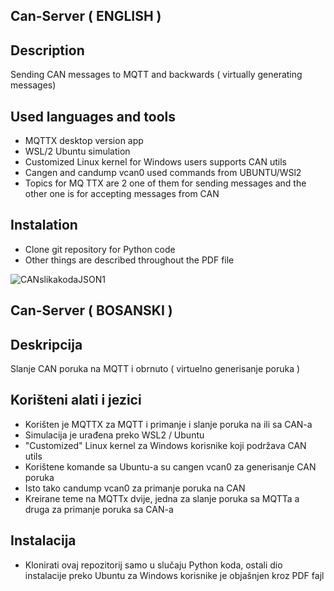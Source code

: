 ## Can-Server ( ENGLISH )

## Description
Sending CAN messages to MQTT and backwards ( virtually generating messages)

## Used languages and tools
- MQTTX desktop version app
- WSL/2 Ubuntu simulation
- Customized Linux kernel for Windows users supports CAN utils
- Cangen and candump vcan0 used commands from UBUNTU/WSl2
- Topics for MQ
TTX are 2 one of them for sending messages and the other one is for accepting messages from CAN

## Instalation
- Clone git repository for Python code
- Other things are described throughout the PDF file

![CANslikakodaJSON1](https://github.com/user-attachments/assets/5d4efa0e-afee-4449-aa1c-6200a48f5036)
  
## Can-Server ( BOSANSKI )

## Deskripcija
Slanje CAN poruka na MQTT i obrnuto ( virtuelno generisanje poruka )  

## Korišteni alati i jezici
- Korišten je MQTTX za MQTT i primanje i slanje poruka na ili sa CAN-a  
- Simulacija je urađena preko WSL2 / Ubuntu  
- "Customized" Linux kernel za Windows korisnike koji podržava CAN utils  
- Korištene komande sa Ubuntu-a su cangen vcan0 za generisanje CAN poruka  
- Isto tako candump vcan0 za primanje poruka na CAN  
- Kreirane teme na MQTTx dvije, jedna za slanje poruka sa MQTTa a druga za primanje poruka sa CAN-a

## Instalacija
- Klonirati ovaj repozitorij samo u slučaju Python koda, ostali dio instalacije preko Ubuntu za Windows korisnike je objašnjen kroz PDF fajl
